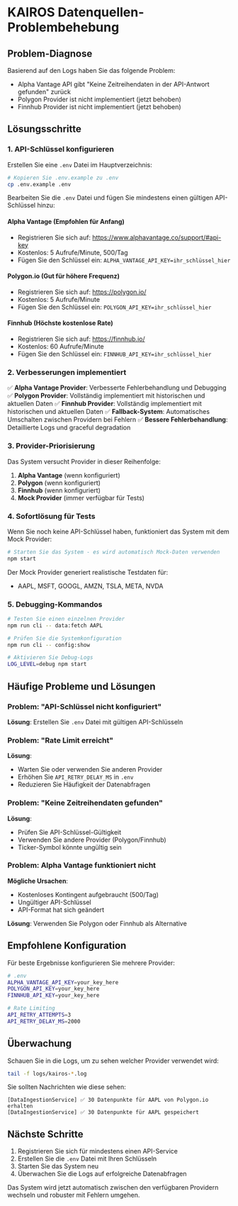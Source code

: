 # KAIROS Datenquellen-Problembehebung

## Problem-Diagnose

Basierend auf den Logs haben Sie das folgende Problem:
- Alpha Vantage API gibt "Keine Zeitreihendaten in der API-Antwort gefunden" zurück
- Polygon Provider ist nicht implementiert (jetzt behoben)
- Finnhub Provider ist nicht implementiert (jetzt behoben)

## Lösungsschritte

### 1. API-Schlüssel konfigurieren

Erstellen Sie eine `.env` Datei im Hauptverzeichnis:

```bash
# Kopieren Sie .env.example zu .env
cp .env.example .env
```

Bearbeiten Sie die `.env` Datei und fügen Sie mindestens einen gültigen API-Schlüssel hinzu:

#### Alpha Vantage (Empfohlen für Anfang)
- Registrieren Sie sich auf: https://www.alphavantage.co/support/#api-key
- Kostenlos: 5 Aufrufe/Minute, 500/Tag
- Fügen Sie den Schlüssel ein: `ALPHA_VANTAGE_API_KEY=ihr_schlüssel_hier`

#### Polygon.io (Gut für höhere Frequenz)
- Registrieren Sie sich auf: https://polygon.io/
- Kostenlos: 5 Aufrufe/Minute
- Fügen Sie den Schlüssel ein: `POLYGON_API_KEY=ihr_schlüssel_hier`

#### Finnhub (Höchste kostenlose Rate)
- Registrieren Sie sich auf: https://finnhub.io/
- Kostenlos: 60 Aufrufe/Minute
- Fügen Sie den Schlüssel ein: `FINNHUB_API_KEY=ihr_schlüssel_hier`

### 2. Verbesserungen implementiert

✅ **Alpha Vantage Provider**: Verbesserte Fehlerbehandlung und Debugging
✅ **Polygon Provider**: Vollständig implementiert mit historischen und aktuellen Daten
✅ **Finnhub Provider**: Vollständig implementiert mit historischen und aktuellen Daten
✅ **Fallback-System**: Automatisches Umschalten zwischen Providern bei Fehlern
✅ **Bessere Fehlerbehandlung**: Detaillierte Logs und graceful degradation

### 3. Provider-Priorisierung

Das System versucht Provider in dieser Reihenfolge:
1. **Alpha Vantage** (wenn konfiguriert)
2. **Polygon** (wenn konfiguriert)  
3. **Finnhub** (wenn konfiguriert)
4. **Mock Provider** (immer verfügbar für Tests)

### 4. Sofortlösung für Tests

Wenn Sie noch keine API-Schlüssel haben, funktioniert das System mit dem Mock Provider:

```bash
# Starten Sie das System - es wird automatisch Mock-Daten verwenden
npm start
```

Der Mock Provider generiert realistische Testdaten für:
- AAPL, MSFT, GOOGL, AMZN, TSLA, META, NVDA

### 5. Debugging-Kommandos

```bash
# Testen Sie einen einzelnen Provider
npm run cli -- data:fetch AAPL

# Prüfen Sie die Systemkonfiguration
npm run cli -- config:show

# Aktivieren Sie Debug-Logs
LOG_LEVEL=debug npm start
```

## Häufige Probleme und Lösungen

### Problem: "API-Schlüssel nicht konfiguriert"
**Lösung**: Erstellen Sie `.env` Datei mit gültigen API-Schlüsseln

### Problem: "Rate Limit erreicht"
**Lösung**: 
- Warten Sie oder verwenden Sie anderen Provider
- Erhöhen Sie `API_RETRY_DELAY_MS` in `.env`
- Reduzieren Sie Häufigkeit der Datenabfragen

### Problem: "Keine Zeitreihendaten gefunden"
**Lösung**: 
- Prüfen Sie API-Schlüssel-Gültigkeit
- Verwenden Sie andere Provider (Polygon/Finnhub)
- Ticker-Symbol könnte ungültig sein

### Problem: Alpha Vantage funktioniert nicht
**Mögliche Ursachen**:
- Kostenloses Kontingent aufgebraucht (500/Tag)
- Ungültiger API-Schlüssel
- API-Format hat sich geändert

**Lösung**: Verwenden Sie Polygon oder Finnhub als Alternative

## Empfohlene Konfiguration

Für beste Ergebnisse konfigurieren Sie mehrere Provider:

```bash
# .env
ALPHA_VANTAGE_API_KEY=your_key_here
POLYGON_API_KEY=your_key_here  
FINNHUB_API_KEY=your_key_here

# Rate Limiting
API_RETRY_ATTEMPTS=3
API_RETRY_DELAY_MS=2000
```

## Überwachung

Schauen Sie in die Logs, um zu sehen welcher Provider verwendet wird:

```bash
tail -f logs/kairos-*.log
```

Sie sollten Nachrichten wie diese sehen:
```
[DataIngestionService] ✅ 30 Datenpunkte für AAPL von Polygon.io erhalten
[DataIngestionService] ✅ 30 Datenpunkte für AAPL gespeichert
```

## Nächste Schritte

1. Registrieren Sie sich für mindestens einen API-Service
2. Erstellen Sie die `.env` Datei mit Ihren Schlüsseln
3. Starten Sie das System neu
4. Überwachen Sie die Logs auf erfolgreiche Datenabfragen

Das System wird jetzt automatisch zwischen den verfügbaren Providern wechseln und robuster mit Fehlern umgehen.

